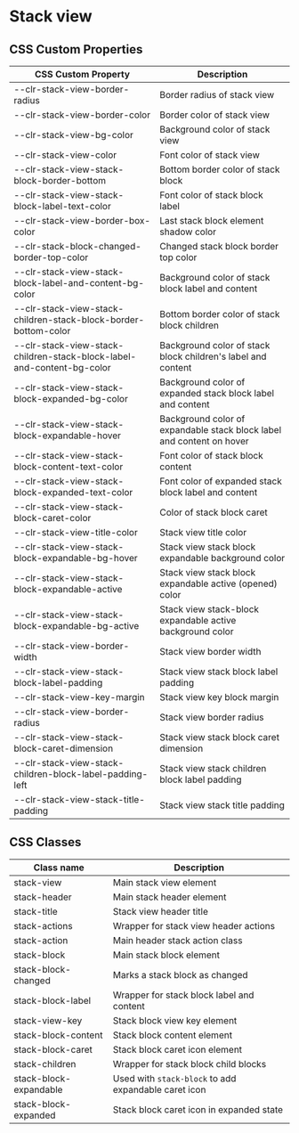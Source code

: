 # Stack view

## CSS Custom Properties

| CSS Custom Property                                                    | Description                                                           |
| ---------------------------------------------------------------------- | --------------------------------------------------------------------- |
| --clr-stack-view-border-radius                                         | Border radius of stack view                                           |
| --clr-stack-view-border-color                                          | Border color of stack view                                            |
| --clr-stack-view-bg-color                                              | Background color of stack view                                        |
| --clr-stack-view-color                                                 | Font color of stack view                                              |
| --clr-stack-view-stack-block-border-bottom                             | Bottom border color of stack block                                    |
| --clr-stack-view-stack-block-label-text-color                          | Font color of stack block label                                       |
| --clr-stack-view-border-box-color                                      | Last stack block element shadow color                                 |
| --clr-stack-block-changed-border-top-color                             | Changed stack block border top color                                  |
| --clr-stack-view-stack-block-label-and-content-bg-color                | Background color of stack block label and content                     |
| --clr-stack-view-stack-children-stack-block-border-bottom-color        | Bottom border color of stack block children                           |
| --clr-stack-view-stack-children-stack-block-label-and-content-bg-color | Background color of stack block children's label and content          |
| --clr-stack-view-stack-block-expanded-bg-color                         | Background color of expanded stack block label and content            |
| --clr-stack-view-stack-block-expandable-hover                          | Background color of expandable stack block label and content on hover |
| --clr-stack-view-stack-block-content-text-color                        | Font color of stack block content                                     |
| --clr-stack-view-stack-block-expanded-text-color                       | Font color of expanded stack block label and content                  |
| --clr-stack-view-stack-block-caret-color                               | Color of stack block caret                                            |
| --clr-stack-view-title-color                                           | Stack view title color                                                |
| --clr-stack-view-stack-block-expandable-bg-hover                       | Stack view stack block expandable background color                    |
| --clr-stack-view-stack-block-expandable-active                         | Stack view stack block expandable active (opened) color               |
| --clr-stack-view-stack-block-expandable-bg-active                      | Stack view stack-block expandable active background color             |
| --clr-stack-view-border-width                                          | Stack view border width                                               |
| --clr-stack-view-stack-block-label-padding                             | Stack view stack block label padding                                  |
| --clr-stack-view-key-margin                                            | Stack view key block margin                                           |
| --clr-stack-view-border-radius                                         | Stack view border radius                                              |
| --clr-stack-view-stack-block-caret-dimension                           | Stack view stack block caret dimension                                |
| --clr-stack-view-stack-children-block-label-padding-left               | Stack view stack children block label padding                         |
| --clr-stack-view-stack-title-padding                                   | Stack view stack title padding                                        |

## CSS Classes

| Class name             | Description                                          |
| ---------------------- | ---------------------------------------------------- |
| stack-view             | Main stack view element                              |
| stack-header           | Main stack header element                            |
| stack-title            | Stack view header title                              |
| stack-actions          | Wrapper for stack view header actions                |
| stack-action           | Main header stack action class                       |
| stack-block            | Main stack block element                             |
| stack-block-changed    | Marks a stack block as changed                       |
| stack-block-label      | Wrapper for stack block label and content            |
| stack-view-key         | Stack block view key element                         |
| stack-block-content    | Stack block content element                          |
| stack-block-caret      | Stack block caret icon element                       |
| stack-children         | Wrapper for stack block child blocks                 |
| stack-block-expandable | Used with `stack-block` to add expandable caret icon |
| stack-block-expanded   | Stack block caret icon in expanded state             |
